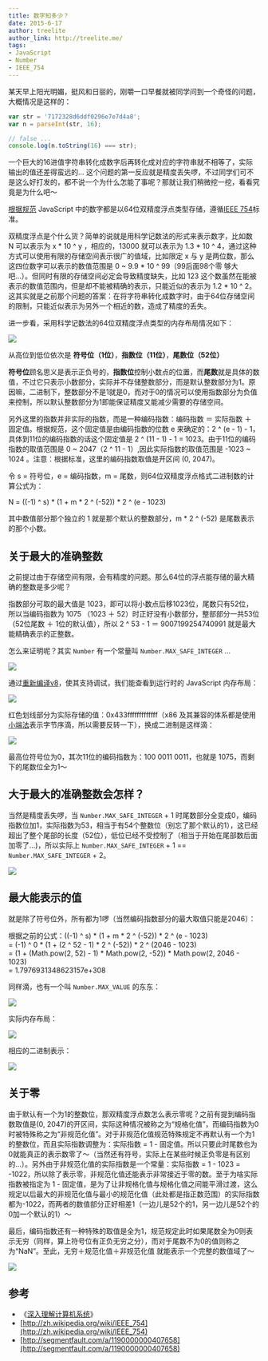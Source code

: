 ```yaml
---
title: 数字知多少？
date: 2015-6-17
author: treelite
author_link: http://treelite.me/
tags:
- JavaScript
- Number
- IEEE_754
---
```


某天早上阳光明媚，挺风和日丽的，刚嚼一口早餐就被同学问到一个奇怪的问题，大概情况是这样的：

```js
var str = '7172328d6ddf0296e7e7d4a8';
var n = parseInt(str, 16);

// false ...
console.log(n.toString(16) === str);
```

一个巨大的16进值字符串转化成数字后再转化成对应的字符串就不相等了，实际输出的值还差得蛮远的... 这个问题的第一反应就是精度丢失啰，不过同学们可不是这么好打发的，都不说一个为什么怎能了事呢？那就让我们稍微挖一挖，看看究竟是为什么吧～

<!-- more -->

[根据规范](https://es5.github.io/#x4.3.19) JavaScript 中的数字都是以64位双精度浮点类型存储，遵循[IEEE 754](http://zh.wikipedia.org/wiki/IEEE_754)标准。

双精度浮点是个什么货？简单的说就是用科学记数法的形式来表示数字，比如数 N 可以表示为 x * 10 ^ y ，相应的，13000 就可以表示为 1.3 * 10 ^ 4，通过这种方式可以使用有限的存储空间表示很广的值域，比如限定 x 与 y 是两位数，那么这四位数字可以表示的数值范围是 0 ~ 9.9 * 10 ^ 99（99后面98个零 够大吧...）。但同时有限的存储空间必定会导致精度缺失，比如 123 这个数虽然在能被表示的数值范围内，但是却不能被精确的表示，只能近似的表示为 1.2 * 10 ^ 2。这其实就是之前那个问题的答案：在将字符串转化成数字时，由于64位存储空间的限制，只能近似表示为另外一个相近的数，造成了精度的丢失。

进一步看，采用科学记数法的64位双精度浮点类型的内存布局情况如下：

![](/blog/number/img/layout.jpg)

从高位到低位依次是 **符号位（1位）**，**指数位（11位）**，**尾数位（52位）**

**符号位**顾名思义是表示正负号的，**指数位**控制小数点的位置，而**尾数**就是具体的数值，不过它只表示小数部分，实际并不存储整数部分，而是默认整数部分为1。原因嘛，二进制下，整数部分不是1就是0，而对于0的情况可以使用指数部分为负值来控制，所以默认整数部分为1即能保证精度又能减少需要的存储空间。

另外这里的指数并非实际的指数，而是一种编码指数：编码指数 ＝ 实际指数 ＋ 固定值。根据规范，这个固定值是由编码指数的位数 e 来确定的：2 ^ (e - 1) - 1，具体到11位的编码指数的话这个固定值是 2 ^ (11 - 1)  - 1 = 1023。由于11位的编码指数的取值范围是 0 ~ 2047（2 ^ 11 - 1）,因此实际指数的取值范围是 -1023 ~ 1024 。注意：根据标准，这里的编码指数取值是开区间 (0, 2047)。

令 s = 符号位，e = 编码指数，m = 尾数，则64位双精度浮点格式二进制数的计算公式为：

N = ((-1) ^ s) * (1 + m * 2 ^ (-52)) * 2 ^ (e - 1023)

其中数值部分那个独立的 1 就是那个默认的整数部分，m * 2 ^ (-52) 是尾数表示的那个小数。

## 关于最大的准确整数

之前提过由于存储空间有限，会有精度的问题。那么64位的浮点能存储的最大精确的整数是多少呢？

指数部分可取的最大值是 1023，即可以将小数点后移1023位，尾数只有52位，所以当编码指数为 1075 （1023 ＋ 52）时正好没有小数部分，整部部分一共53位（52位尾数 ＋ 1位的默认值），所以 2 ^ 53 - 1 ＝ 9007199254740991 就是最大能精确表示的正整数。

怎么来证明呢？其实 `Number` 有一个常量叫 `Number.MAX_SAFE_INTEGER` ...

![](/blog/number/img/max-safe-integer.png)

通过[重新编译v8](http://treelite.me/note/make-v8)，使其支持调试，我们能查看到运行时的 JavaScript 内存布局：

![](/blog/number/img/max-safe-integer-dump.png)

红色划线部分为实际存储的值：0x433fffffffffffff（x86 及其兼容的体系都是使用[小端法](http://zh.wikipedia.org/wiki/%E5%AD%97%E8%8A%82%E5%BA%8F)表示字节序滴，所以需要反转一下），换成二进制是这样滴：

![](/blog/number/img/max-safe-integer-binary.png)

最高位符号位为0，其次11位的编码指数为：100 0011 0011，也就是 1075，而剩下的尾数位全为1～

## 大于最大的准确整数会怎样？

当然是精度丢失啰，当 `Number.MAX_SAFE_INTEGER` + 1 时尾数部分全变成0，编码指数位加1，实际指数为53，相当于有54个整数位（别忘了那个默认的1），这已经超出了整个尾部的长度（52位），低位已经不受控制了（相当于开始在尾部数后面加零了...)，所以实际上 `Number.MAX_SAFE_INTEGER` + 1 == `Number.MAX_SAFE_INTEGER` + 2。

![](/blog/number/img/over-safe-integer.png)

## 最大能表示的值

就是除了符号位外，所有都为1啰（当然编码指数部分的最大取值只能是2046）：

根据之前的公式：((-1) ^ s) * (1 + m * 2 ^ (-52)) * 2 ^ (e - 1023)<br/>
= (-1) ^ 0 * (1 + (2 ^ 52 - 1) * 2 ^ (-52)) * 2 ^ (2046 - 1023)<br/>
= (1 + (Math.pow(2, 52) - 1) * Math.pow(2, -52)) * Math.pow(2, 2046 - 1023)<br/>
= 1.7976931348623157e+308

同样滴，也有一个叫 `Number.MAX_VALUE` 的东东：

![](/blog/number/img/max-number.png)

实际内存布局：

![](/blog/number/img/max-number-dump.png)

相应的二进制表示：

![](/blog/number/img/max-number-binary.png)

## 关于零

由于默认有一个为1的整数位，那双精度浮点数怎么表示零呢？之前有提到编码指数取值是(0, 2047)的开区间，实际这种情况被称之为“规格化值”，而编码指数为0时被特殊称之为“非规范化值”。对于非规范化值规范特殊规定不再默认有一个为1的整数位，而且实际指数调整为：实际指数 = 1 - 固定值。所以只要此时尾数也为0就能真正的表示数零了～（当然还有符号，实际上在某些时候正负零是有区别的...）。另外由于非规范化值的实际指数是一个常量：实际指数 = 1 - 1023 = -1022，所以除了表示零，非规范化值还能表示非常接近于零的数。至于为啥实际指数被指定为 1 - 固定值，是为了让非规格化值与规格化值之间能平滑过渡，这么规定以后最大的非规范化值与最小的规范化值（此处都是指正数范围）的实际指数都为-1022，而两者的数值部分正好相差1（一边儿是52个的1，另一边儿是52个的0加一个默认的1）～

最后，编码指数还有一种特殊的取值是全为1，规范规定此时如果尾数全为0则表示无穷（同样，算上符号位有正负无穷之分），而对于尾数不为0的值则称之为“NaN”。至此，无穷＋规范化值＋非规范化值 就能表示一个完整的数值域了～

![](/blog/number/img/all.jpg)

## 参考

* 《[深入理解计算机系统](http://book.douban.com/subject/5333562/)》
* [http://zh.wikipedia.org/wiki/IEEE_754](http://zh.wikipedia.org/wiki/IEEE_754)
* [http://segmentfault.com/a/1190000000407658](http://segmentfault.com/a/1190000000407658)
